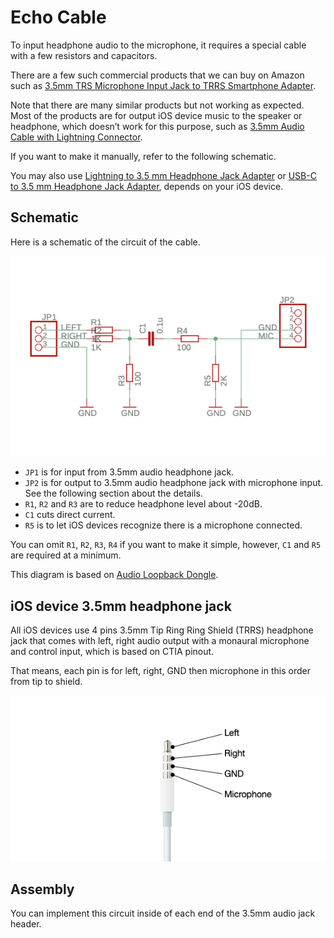 Echo Cable
==========

To input headphone audio to the microphone, it requires a special cable with a few resistors and capacitors.

There are a few such commercial products that we can buy on Amazon such as [3.5mm TRS Microphone Input Jack to TRRS Smartphone Adapter](https://www.amazon.com/-/de/dp/B01DVCA53U).

Note that there are many similar products but not working as expected. Most of the products are for output iOS device music to the speaker or headphone, which doesn’t work for this purpose, such as [3.5mm Audio Cable with Lightning Connector](https://www.apple.com/shop/product/HM792ZM/A/belkin-35mm-audio-cable-with-lightning-connector).

If you want to make it manually, refer to the following schematic.

You may also use [Lightning to 3.5 mm Headphone Jack Adapter](https://www.apple.com/shop/product/MMX62AM/A/lightning-to-35-mm-headphone-jack-adapter) or [USB-C to 3.5 mm Headphone Jack Adapter](https://www.apple.com/shop/product/MU7E2AM/A/usb-c-to-35-mm-headphone-jack-adapter), depends on your iOS device.

Schematic
---------

Here is a schematic of the circuit of the cable.

![Schematic](Cable.png)

- `JP1` is for input from 3.5mm audio headphone jack.
- `JP2` is for output to 3.5mm audio headphone jack with microphone input. See the following section about the details.
- `R1`, `R2` and `R3` are to reduce headphone level about -20dB.
- `C1` cuts direct current.
- `R5` is to let iOS devices recognize there is a microphone connected.

You can omit `R1`, `R2`, `R3`, `R4` if you want to make it simple, however, `C1` and `R5` are required at a minimum.

This diagram is based on [Audio Loopback Dongle](https://source.android.com/devices/audio/latency/loopback).

iOS device 3.5mm headphone jack
-------------------------------

All iOS devices use 4 pins 3.5mm Tip Ring Ring Shield (TRRS) headphone jack that comes with left, right audio output with a monaural microphone and control input, which is based on CTIA pinout.

That means, each pin is for left, right, GND then microphone in this order from tip to shield.

![CTIA](CTIA.png)

Assembly
--------

You can implement this circuit inside of each end of the 3.5mm audio jack header.
